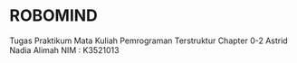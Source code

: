 # ROBOMIND
Tugas Praktikum Mata Kuliah Pemrograman Terstruktur Chapter 0-2 Astrid Nadia Alimah NIM : K3521013
